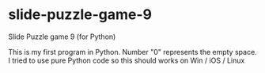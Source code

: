 # slide-puzzle-game-9
Slide Puzzle game 9 (for  Python)

This is my first program in Python.
Number "0" represents the empty space.
I tried to use pure Python code so this should works on Win / iOS / Linux
